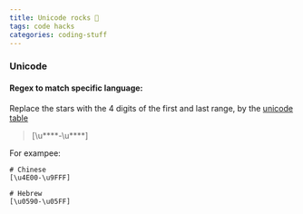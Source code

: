 ```yaml
---
title: Unicode rocks 🦄 
tags: code hacks
categories: coding-stuff
---
```


### Unicode

#### Regex to match specific language:

Replace the stars with the 4 digits of the first and last range, by the [unicode table](https://en.wikipedia.org/wiki/Unicode_block)
> [\u****-\u****]


For exampee: 
``` 
# Chinese
[\u4E00-\u9FFF]

# Hebrew
[\u0590-\u05FF]
```